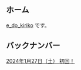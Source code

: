 ## ホーム

[e_do_kiriko](https://twitter.com/e_do_kiriko) です。

## バックナンバー

[2024年1月27日（土） 初回！](docs/20240127.md)